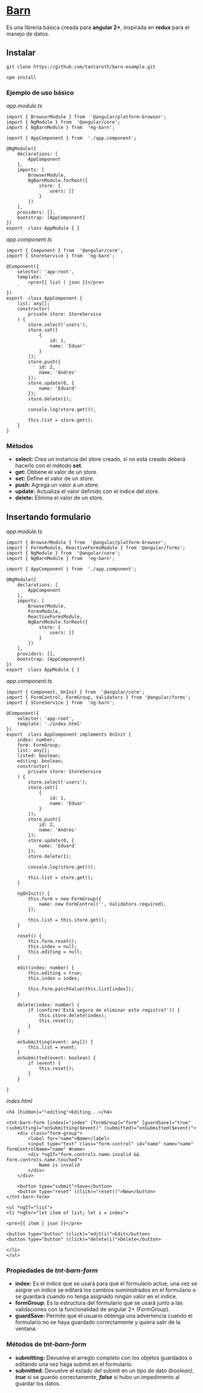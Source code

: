 # [Barn](https://github.com/tantaroth/ng-barn)

Es una librería básica creada para **angular 2+**, inspirada en **redux** para el manejo de datos.

## Instalar
```
git clone https://github.com/tantaroth/barn-example.git
```
```
npm install
```

### Ejemplo de uso básico
*app.module.ts*
```
import { BrowserModule } from  '@angular/platform-browser';  
import { NgModule } from  '@angular/core';  
import { NgBarnModule } from  'ng-barn';  
  
import { AppComponent } from  './app.component';  
  
@NgModule({  
	declarations: [  
		AppComponent  
	],
	imports: [  
		BrowserModule,  
		NgBarnModule.forRoot({  
			store: {  
				users: []  
			}  
		})  
	],  
	providers: [],  
	bootstrap: [AppComponent]  
})  
export  class AppModule { }
```
*app.component.ts*
```
import { Component } from  '@angular/core';  
import { StoreService } from  'ng-barn';  
  
@Component({  
	selector: 'app-root',  
	template: `  
		<pre>{{ list | json }}</pre>  
	`  
})  
export  class AppComponent {  
	list: any[];  
	constructor(  
		private store: StoreService  
	) {  
		store.select('users');  
		store.set([  
			{  
				id: 1,  
				name: 'Eduar'  
			}  
		]);  
		store.push({  
			id: 2,  
			name: 'Andres'  
		});  
		store.update(0, {  
			name: 'Eduard'  
		});  
		store.delete(1);  
		  
		console.log(store.get());  
		  
		this.list = store.get();  
	}  
}
```
### Métodos
- **select:** Crea un instancia del store creado, si no está creado deberá hacerlo con el método **set**.
- **get:** Obtiene el valor de un store.
- **set:** Define el valor de un store.
- **push:** Agrega un valor a un store.
- **update:** Actualiza el valor definido con el índice del store.
- **delete:** Elimina el valor de un store.
## Insertando formulario
*app.module.ts*
```
import { BrowserModule } from  '@angular/platform-browser';
import { FormsModule, ReactiveFormsModule } from '@angular/forms';
import { NgModule } from  '@angular/core';  
import { NgBarnModule } from  'ng-barn';  
  
import { AppComponent } from  './app.component';  
  
@NgModule({  
	declarations: [  
		AppComponent  
	],
	imports: [  
		BrowserModule,
		FormsModule,
		ReactiveFormsModule,
		NgBarnModule.forRoot({  
			store: {  
				users: []  
			}  
		})  
	],  
	providers: [],  
	bootstrap: [AppComponent]  
})  
export  class AppModule { }
```
*app.component.ts*
```
import { Component, OnInit } from  '@angular/core';
import { FormControl, FormGroup, Validators } from '@angular/forms';
import { StoreService } from  'ng-barn';  

@Component({  
	selector: 'app-root',
	template: './index.html'
})  
export  class AppComponent implements OnInit { 
	index: number;  
	form: FormGroup;  
	list: any[];  
	listed: boolean;  
	editing: boolean;
	constructor(  
		private store: StoreService  
	) {  
		store.select('users');  
		store.set([  
			{  
				id: 1,  
				name: 'Eduar'  
			}  
		]);  
		store.push({  
			id: 2,  
			name: 'Andres'  
		});  
		store.update(0, {  
			name: 'Eduard'  
		});  
		store.delete(1);  
		  
		console.log(store.get());  
		  
		this.list = store.get();  
	}

	ngOnInit() {  
		this.form = new FormGroup({  
			name: new FormControl('', Validators.required),  
		});  
		  
		this.list = this.store.get();  
	}
	
	reset() {  
		this.form.reset();  
		this.index = null;  
		this.editing = null;  
	}
	
	edit(index: number) {  
		this.editing = true;  
		this.index = index;  
		  
		this.form.patchValue(this.list[index]);  
	}

	delete(index: number) {  
		if (confirm('Está seguro de eliminar este registro?')) {  
			this.store.delete(index);  
			this.reset();  
		}  
	}

	onSubmitting(event: any[]) {  
		this.list = event;  
	}  
	onSubmitted(event: boolean) {  
		if (event) {  
			this.reset();  
		}  
	}

}
```
*index.html*
```
<h4 [hidden]="!editing">Editing...</h4>  
  
<tnt-barn-form [index]="index" [formGroup]="form" [guardSave]="true" (submitting)="onSubmitting($event)" (submitted)="onSubmitted($event)">  
	<div class="form-group">  
		<label for="name">Name</label>  
		<input type="text" class="form-control" id="name" name="name" formControlName="name" #name>  
		<div *ngIf="form.controls.name.invalid && form.controls.name.touched">  
			Name is invalid  
		</div>  
	</div>  
	  
	<button type="submit">Save</button>  
	<button type="reset" (click)="reset()">New</button>  
</tnt-barn-form>  
  
<ul *ngIf="list">  
<li *ngFor="let item of list; let i = index">  
  
<pre>{{ item | json }}</pre>
  
<button type="button" (click)="edit(i)">Edit</button>  
<button type="button" (click)="delete(i)">Delete</button>  
  
</li>  
</ul>
```
### Propiedades de *tnt-barn-form*

-   **index:** Es el índice que se usará para que el formulario actue, una vez se asigne un índice se editará los cambios suministrados en el formulario o se guardará cuando no tenga asignado ningún valor en el índice.
-   **formGroup:** Es la estructura del formulario que se usará junto a las validaciones con la funcionalidad de angular 2+ (FormGroup).
- **guardSave:** Permite que el usuario obtenga una advertencia cuando el  formulario no se haya guardado correctamente y quiera salir de la ventana.

### Métodos de *tnt-barn-form*

-   **submitting:** Devuelve el arreglo completo con los objetos guardados o editando una vez haga submit en el formulario.
- **submitted:** Devuelve el estado del submit en un tipo de dato *(boolean)*, ***true*** si se guardo correctamente, ***false*** si hubo un impedimento al guardar los datos.
